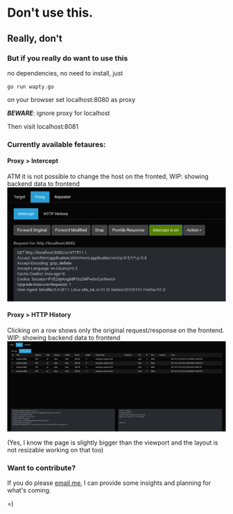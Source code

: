 # Don't use this.
## Really, don't
### But if you really do want to use this
no dependencies, no need to install, just
```
go run wapty.go
```
on your browser set localhost:8080 as proxy

**_BEWARE_**: ignore proxy for localhost

Then visit localhost:8081

### Currently available fetaures:

#### Proxy > Intercept
ATM it is not possible to change the host on the fronted, WIP: showing backend data to frontend
![Intercept Tab](/pics/intercept.png "Intercept")

#### Proxy > HTTP History
Clicking on a row shows only the original request/response on the frontend. WIP: showing backend data to frontend
![Hist Tab](/pics/history.png "History")

(Yes, I know the page is slightly bigger than the viewport and the layout is not resizable working on that too)

### Want to contribute?
If you do please [email me](mailto:empijei@gmail.com), I can provide some insights and planning for what's coming.

=)

